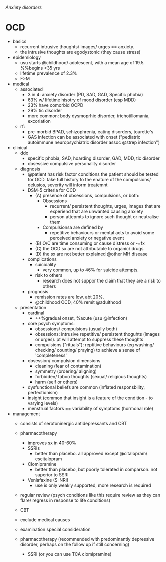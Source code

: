 ###### Anxiety disorders

# OCD
- basics   
    + recurrent intrusive thoughts/ images/ urges == anxiety.
    + the intrusive thoughts are egodystonic (they cause stress)
- epidemiology
    + usu starts @childhood/ adolescent, with a mean age of 19.5. %%begins >35 yrs
    + lifetime prevalence of 2.3% 
    + F>M
- medical
    + associated
        * 3 in 4: anxiety disorder (PD, SAD, GAD, Specific phobia)
        * 63% w/ lifetime hisotry of mood disorder (esp MDD)
        * 23% have comorbid OCPD
        * 29% tic disorder
        * more common: body dysmoprhic disorder, trichotillomania, excoriation
    + rf:
        * pre-morbid BPAD, schizophrenia, eating disorders, tourette's
        * GAS infection can be associated with onset ("pediatric autoimmune neuropsychiatric disorder assoc @strep infection")
- clinical
    + ddx
        * specific phobia, SAD, hoarding disorder, GAD, MDD, tic disorder
        * obsessive compulsive personality disorder
    + diagnosis
        * @patient has risk factor conditions the patient should be tested for OCD. take full history fo the enature of the compulsions/ delusios, severity will inform treatemnt
        * DSM-5 criteria for OCD
            - (A) presence of obsessions, compulsions, or both:
                + Obsessions
                    * recurrent/ persistent thoughts, urges, images that are experiend that are unwanted causing anxiety
                    * person attepmts to ignore such thought or neutralise them
                + Compulsionsa are defined by
                    * repetitive behaviours or mental acts to avoid some perceived anxiety or negative event
            - (B) O/C are time consuming or cause distress or -=fx
            - (C) the OCD sx are not attributable to organic/ drugs
            - (D) the sx are not better explained @other MH disease
        * complications
            - suicidality
                + very common, up to 46% for suicide attempts. 
            - risk to others
                + research does not suppor the claim that they are a risk to others
        * prognosis
            - remission rates are low, abt 20%.
            - @childhood OCD, 40% remit @adulthood
    + presentation
        * cardinal  
            - ++%gradual onset, %acute (usu @infection)
        * core psych symptoms:
            - obsessions/ compulsions (usually both)
            - obsessions: intrusive repetitive/ persistent thoguhts (images or urges). pt will attempt to suppress these thoughts
            - compulsions ("rituals"): reptitive behaviours (eg washing/ checking/ counting/ praying) to achieve a sense of 'completeness'
        * obsession/ compulsion dimensions
            - cleaning (fear of contamination)
            - symmetry (ordering/ aligning)
            - forbidden/ taboo thoughts (sexual/ religious thoughts)
            - harm (self or others)
        * dysfunctional beliefs are common (inflated responsbility, perfectionism)
        * insight (common that insight is a feature of the condition - to varying levels)
        * menstrual factors == variability of symptoms (hormonal role)
- management
    + consists of serotoninergic antidepressants and CBT
    + pharmacotherapy
        * improves sx in 40-60%
        * SSRIs
            - better than placebo. all approved except @citalopram/ escitalopram
        * Clomipramine
            - better than placebo, but poorly tolerated in comparson. not superior to SSRI
        * Venlafaxine (S-NRI)
            - use is only weakly supported, more research is required
    + regular review (psych conditions like this require review as they can flare/ regress in response to life conditions)
    + CBT 

    + exclude medical causes
    + examination special consideration 


    + pharmacotherapy (recommended with predominantly depressive disorder, perhaps on the follow up if still concerning)
        * SSRI (or you can use TCA clomipramine)